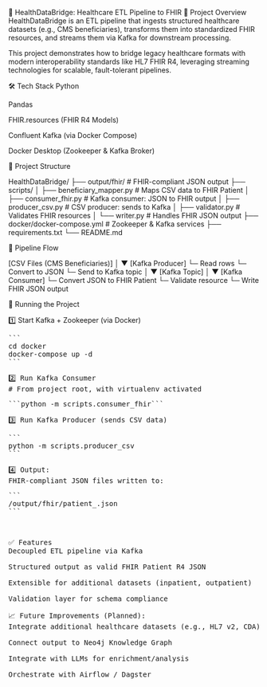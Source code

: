 🏥 HealthDataBridge: Healthcare ETL Pipeline to FHIR
📌 Project Overview
HealthDataBridge is an ETL pipeline that ingests structured healthcare datasets (e.g., CMS beneficiaries), transforms them into standardized FHIR resources, and streams them via Kafka for downstream processing.

This project demonstrates how to bridge legacy healthcare formats with modern interoperability standards like HL7 FHIR R4, leveraging streaming technologies for scalable, fault-tolerant pipelines.

🛠️ Tech Stack
Python

Pandas

FHIR.resources (FHIR R4 Models)

Confluent Kafka (via Docker Compose)

Docker Desktop (Zookeeper & Kafka Broker)

📂 Project Structure

HealthDataBridge/
├── output/fhir/           # FHIR-compliant JSON output
├── scripts/
│   ├── beneficiary_mapper.py    # Maps CSV data to FHIR Patient
│   ├── consumer_fhir.py         # Kafka consumer: JSON to FHIR output
│   ├── producer_csv.py          # CSV producer: sends to Kafka
│   ├── validator.py             # Validates FHIR resources
│   └── writer.py                # Handles FHIR JSON output
├── docker/docker-compose.yml    # Zookeeper & Kafka services
├── requirements.txt
└── README.md


🔄 Pipeline Flow

[CSV Files (CMS Beneficiaries)]
         │
         ▼
 [Kafka Producer] 
   └─ Read rows
   └─ Convert to JSON
   └─ Send to Kafka topic
         │
         ▼
    [Kafka Topic]
         │
         ▼
 [Kafka Consumer]
   └─ Convert JSON to FHIR Patient
   └─ Validate resource
   └─ Write FHIR JSON output


🚀 Running the Project

1️⃣ Start Kafka + Zookeeper (via Docker)
<pre>```
cd docker
docker-compose up -d
```<pre>
2️⃣ Run Kafka Consumer
# From project root, with virtualenv activated
<pre>```python -m scripts.consumer_fhir```<pre>
3️⃣ Run Kafka Producer (sends CSV data)
<pre>```
python -m scripts.producer_csv
```<pre>
4️⃣ Output:
FHIR-compliant JSON files written to:
<pre>```
/output/fhir/patient_<id>.json
```<pre>


✅ Features
Decoupled ETL pipeline via Kafka

Structured output as valid FHIR Patient R4 JSON

Extensible for additional datasets (inpatient, outpatient)

Validation layer for schema compliance

📈 Future Improvements (Planned):
Integrate additional healthcare datasets (e.g., HL7 v2, CDA)

Connect output to Neo4j Knowledge Graph

Integrate with LLMs for enrichment/analysis

Orchestrate with Airflow / Dagster